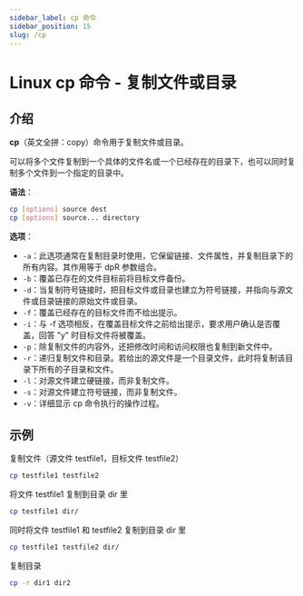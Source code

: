 ```yaml
---
sidebar_label: cp 命令
sidebar_position: 15
slug: /cp
---
```


# Linux cp 命令 - 复制文件或目录



## 介绍

**cp**（英文全拼：copy）命令用于复制文件或目录。

可以将多个文件复制到一个具体的文件名或一个已经存在的目录下，也可以同时复制多个文件到一个指定的目录中。

**语法**：

```bash
cp [options] source dest
cp [options] source... directory
```

**选项**：

- `-a`：此选项通常在复制目录时使用，它保留链接、文件属性，并复制目录下的所有内容。其作用等于 dpR 参数组合。
- `-b`：覆盖已存在的文件目标前将目标文件备份。
- `-d`：当复制符号链接时，把目标文件或目录也建立为符号链接，并指向与源文件或目录链接的原始文件或目录。
- `-f`：覆盖已经存在的目标文件而不给出提示。
- `-i`：与 -f 选项相反，在覆盖目标文件之前给出提示，要求用户确认是否覆盖，回答 "y" 时目标文件将被覆盖。
- `-p`：除复制文件的内容外，还把修改时间和访问权限也复制到新文件中。
- `-r`：递归复制文件和目录。若给出的源文件是一个目录文件，此时将复制该目录下所有的子目录和文件。
- `-l`：对源文件建立硬链接，而非复制文件。
- `-s`：对源文件建立符号链接，而非复制文件。
- `-v`：详细显示 cp 命令执行的操作过程。



## 示例

复制文件（源文件 testfile1，目标文件 testfile2）

```bash
cp testfile1 testfile2
```

将文件 testfile1 复制到目录 dir 里

```bash
cp testfile1 dir/
```

同时将文件 testfile1 和 testfile2 复制到目录 dir 里

```bash
cp testfile1 testfile2 dir/
```

复制目录

```bash
cp -r dir1 dir2
```

